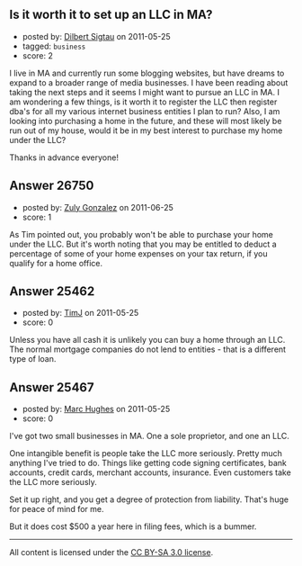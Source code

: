 ## Is it worth it to set up an LLC in MA?

- posted by: [Dilbert Sigtau](https://stackexchange.com/users/-1/10758-dilbert-sigtau) on 2011-05-25
- tagged: `business`
- score: 2

I live in MA and currently run some blogging websites, but have dreams to expand to a broader range of media businesses.  I have been reading about taking the next steps and it seems I might want to pursue an LLC in MA.  I am wondering a few things, is it worth it to register the LLC then register dba's for all my various internet business entities I plan to run?  Also, I am looking into purchasing a home in the future, and these will most likely be run out of my house, would it be in my best interest to purchase my home under the LLC?

Thanks in advance everyone!


## Answer 26750

- posted by: [Zuly Gonzalez](https://stackexchange.com/users/-1/2692-zuly-gonzalez) on 2011-06-25
- score: 1

As Tim pointed out, you probably won't be able to purchase your home under the LLC. But it's worth noting that you may be entitled to deduct a percentage of some of your home expenses on your tax return, if you qualify for a home office.


## Answer 25462

- posted by: [TimJ](https://stackexchange.com/users/-1/1172-timj) on 2011-05-25
- score: 0

Unless you have all cash it is unlikely you can buy a home through an LLC.  The normal mortgage companies do not lend to entities - that is a different type of loan.  


## Answer 25467

- posted by: [Marc Hughes](https://stackexchange.com/users/-1/6590-marc-hughes) on 2011-05-25
- score: 0

I've got two small businesses in MA.  One a sole proprietor, and one an LLC.

One intangible benefit is people take the LLC more seriously.  Pretty much anything I've tried to do.  Things like getting code signing certificates, bank accounts, credit cards, merchant accounts, insurance.  Even customers take the LLC more seriously.

Set it up right, and you get a degree of protection from liability.   That's huge for peace of mind for me.

But it does cost $500 a year here in filing fees, which is a bummer.





---

All content is licensed under the [CC BY-SA 3.0 license](https://creativecommons.org/licenses/by-sa/3.0/).
